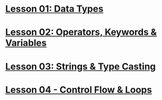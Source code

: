 # [Lesson 01: Data Types](https://colab.research.google.com/drive/1rXPCVw6QAcagyyuAc_F40l60i9wL6mYk?usp=sharing)

# [Lesson 02: Operators, Keywords & Variables](https://colab.research.google.com/drive/13cD6aQrWjSixRXlfxpW_S-53xguPW4-q?usp=sharing)

# [Lesson 03: Strings & Type Casting](https://colab.research.google.com/drive/1_pFy63oLCkNryK0vbTBR7IypgocMD2eL?usp=sharing)

# [Lesson 04 - Control Flow & Loops](https://colab.research.google.com/drive/1IWK3vtsQ2PLqyhI_QNV_ri_WaxzVNxIn?usp=sharing)

 
